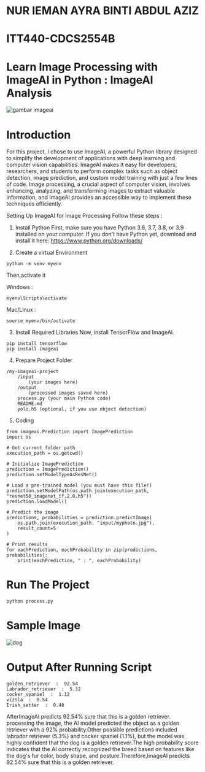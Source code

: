 # NUR IEMAN AYRA BINTI ABDUL AZIZ
# ITT440-CDCS2554B

# Learn Image Processing with ImageAI in Python : ImageAI Analysis


![gambar imageai](https://github.com/user-attachments/assets/3e7fcb8b-444d-443c-bf19-7738b97b19cd)

     

# Introduction
For this project, I chose to use ImageAI, a powerful Python library designed to simplify the development of applications with deep learning and computer vision capabilities. ImageAI makes it easy for developers, researchers, and students to perform complex tasks such as object detection, image prediction, and custom model training with just a few lines of code. Image processing, a crucial aspect of computer vision, involves enhancing, analyzing, and transforming images to extract valuable information, and ImageAI provides an accessible way to implement these techniques efficiently.

Setting Up ImageAI for Image Processing
Follow these steps :

1. Install Python
First, make sure you have Python 3.6, 3.7, 3.8, or 3.9 installed on your computer.
If you don't have Python yet, download and install it here: https://www.python.org/downloads/

2. Create a virtual Environment
```
python -m venv myenv
```

Then,activate it

Windows : 
```
myenv\Scripts\activate
```
Mac/Linux :
```
source myenv/bin/activate
```
3. Install Required Libraries
Now, install TensorFlow and ImageAI.
```
pip install tensorflow
pip install imageai 
```

4. Prepare Project Folder
```
/my-imageai-project
    /input
        (your images here)
    /output
        (processed images saved here)
    process.py (your main Python code)
    README.md
    yolo.h5 (optional, if you use object detection)
```

5. Coding
```
from imageai.Prediction import ImagePrediction
import os

# Get current folder path
execution_path = os.getcwd()

# Initialize ImagePrediction
prediction = ImagePrediction()
prediction.setModelTypeAsResNet()

# Load a pre-trained model (you must have this file!)
prediction.setModelPath(os.path.join(execution_path, "resnet50_imagenet_tf.2.0.h5"))
prediction.loadModel()

# Predict the image
predictions, probabilities = prediction.predictImage(
    os.path.join(execution_path, "input/myphoto.jpg"), 
    result_count=5
)

# Print results
for eachPrediction, eachProbability in zip(predictions, probabilities):
    print(eachPrediction, " : ", eachProbability)

```

# Run The Project
```
python process.py
```
# Sample Image
![dog](https://github.com/user-attachments/assets/f6be07dc-7c8d-4b30-a420-c084585cb180)

# Output After Running Script
```
golden_retriever  :  92.54
Labrador_retriever  :  5.32
cocker_spaniel  :  1.12
vizsla  :  0.54
Irish_setter  :  0.48
```

AfterImageAI predicts 92.54% sure that this is a golden retriever. processing the image, the AI model predicted the object as a golden retriever with a 92% probability.Other possible predictions included labrador retriever (5.3%) and cocker spaniel (1.1%), but the model was highly confident that the dog is a golden retriever.The high probability score indicates that the AI correctly recognized the breed based on features like the dog's fur color, body shape, and posture.Therefore,ImageAI predicts 92.54% sure that this is a golden retriever.


